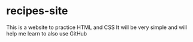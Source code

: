 # recipes-site
This is a website to practice HTML and CSS 
It will be very simple and will help me learn to also use GitHub
